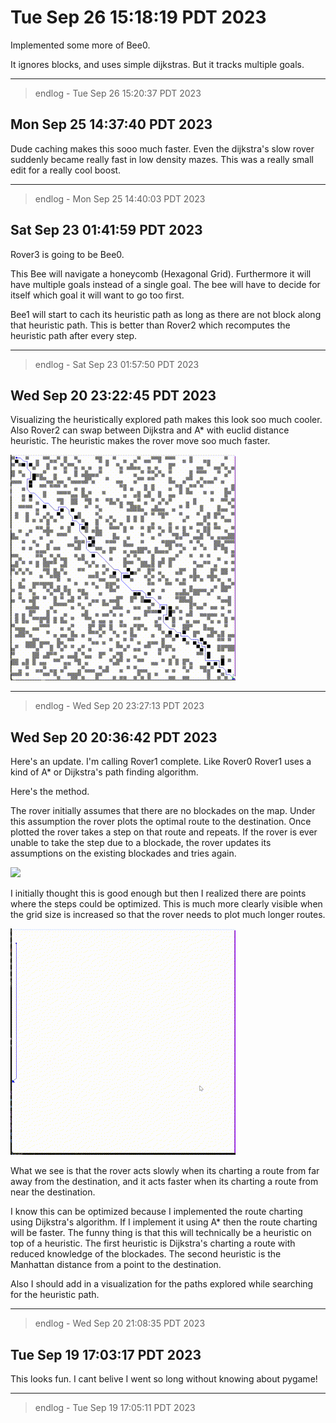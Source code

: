 # Tue Sep 26 15:18:19 PDT 2023

Implemented some more of Bee0.

It ignores blocks, and uses simple dijkstras. But it tracks multiple goals.

---
> endlog - Tue Sep 26 15:20:37 PDT 2023

## Mon Sep 25 14:37:40 PDT 2023

Dude caching makes this sooo much faster. Even the dijkstra's slow rover suddenly became really fast in low density mazes. This was a really small edit for a really cool boost. 

---
> endlog - Mon Sep 25 14:40:03 PDT 2023

## Sat Sep 23 01:41:59 PDT 2023

Rover3 is going to be Bee0.

This Bee will navigate a honeycomb (Hexagonal Grid). Furthermore it will have multiple goals instead of a single goal. The bee will have to decide for itself which goal it will want to go too first. 

Bee1 will start to cach its heuristic path as long as there are not block along that heuristic path. This is better than Rover2 which recomputes the heuristic path after every step.

---
> endlog - Sat Sep 23 01:57:50 PDT 2023

## Wed Sep 20 23:22:45 PDT 2023

Visualizing the heuristically explored path makes this look soo much cooler. Also Rover2 can swap between Dijkstra and A* with euclid distance heuristic. The heuristic makes the rover move soo much faster.

![](pics/rover2.gif)

---
> endlog - Wed Sep 20 23:27:13 PDT 2023

## Wed Sep 20 20:36:42 PDT 2023

Here's an update. I'm calling Rover1 complete. Like Rover0 Rover1 uses a kind of A* or Dijkstra's path finding algorithm.

Here's the method.

The rover initially assumes that there are no blockades on the map. Under this assumption the rover plots the optimal route to the destination. Once plotted the rover takes a step on that route and repeats. If the rover is ever unable to take the step due to a blockade, the rover updates its assumptions on the existing blockades and tries again.

![](pics/rover1-sm.gif)

I initially thought this is good enough but then I realized there are points where the steps could be optimized. This is much more clearly visible when the grid size is increased so that the rover needs to plot much longer routes.

![](pics/slow_huristic_far_away-sm.gif)

What we see is that the rover acts slowly when its charting a route from far away from the destination, and it acts faster when its charting a route from near the destination.

I know this can be optimized because I implemented the route charting using Dijkstra's algorithm. If I implement it using A* then the route charting will be faster. The funny thing is that this will technically be a heuristic on top of a heuristic. The first heuristic is Dijkstra's charting a route with reduced knowledge of the blockades. The second heuristic is the Manhattan distance from a point to the destination.

Also I should add in a visualization for the paths explored while searching for the heuristic path.

---
> endlog - Wed Sep 20 21:08:35 PDT 2023

## Tue Sep 19 17:03:17 PDT 2023

This looks fun. I cant belive I went so long without knowing about pygame!

---
> endlog - Tue Sep 19 17:05:11 PDT 2023
